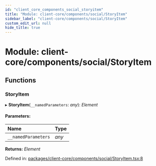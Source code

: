 ```yaml
---
id: "client_core_components_social_storyitem"
title: "Module: client-core/components/social/StoryItem"
sidebar_label: "client-core/components/social/StoryItem"
custom_edit_url: null
hide_title: true
---
```


# Module: client-core/components/social/StoryItem

## Functions

### StoryItem

▸ **StoryItem**(`__namedParameters`: *any*): *Element*

#### Parameters:

Name | Type |
:------ | :------ |
`__namedParameters` | *any* |

**Returns:** *Element*

Defined in: [packages/client-core/components/social/StoryItem.tsx:8](https://github.com/xr3ngine/xr3ngine/blob/9d253dc38/packages/client-core/components/social/StoryItem.tsx#L8)
